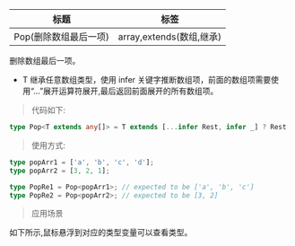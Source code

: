 | 标题                  | 标签                     |
| --------------------- | ------------------------ |
| Pop(删除数组最后一项) | array,extends(数组,继承) |

删除数组最后一项。

- T 继承任意数组类型，使用 infer 关键字推断数组项，前面的数组项需要使用“...”展开运算符展开,最后返回前面展开的所有数组项。

> 代码如下:

```ts
type Pop<T extends any[]> = T extends [...infer Rest, infer _] ? Rest : never;
```

> 使用方式:

```ts
type popArr1 = ['a', 'b', 'c', 'd'];
type popArr2 = [3, 2, 1];

type PopRe1 = Pop<popArr1>; // expected to be ['a', 'b', 'c']
type PopRe2 = Pop<popArr2>; // expected to be [3, 2]
```

> 应用场景

如下所示,鼠标悬浮到对应的类型变量可以查看类型。

<div class="code-editor" data-url="codes/typescript/demo/Pop.ts" data-language="typescript"></div>
